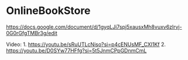 # OnlineBookStore

https://docs.google.com/document/d/1gyqLJi7spj5xausxMh8vuxv6zlrvj-0G0rGfgTMBr3g/edit


Video: 1.  https://youtu.be/sRuUTLcNiso?si=p4cENUsMF_CXl1Kf
2.  https://youtu.be/D0SYw77HFfg?si=5t5JnmCPpGDnmCmL
